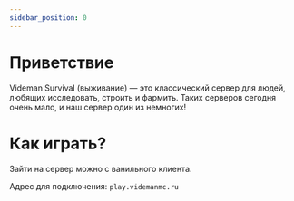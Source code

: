 ```yaml
---
sidebar_position: 0
---
```


# Приветствие
Videman Survival (выживание) — это классический сервер для людей, любящих исследовать, строить и фармить. Таких серверов сегодня очень мало, и наш сервер один из немногих!

# Как играть?
Зайти на сервер можно с ванильного клиента.

Адрес для подключения: `play.videmanmc.ru`